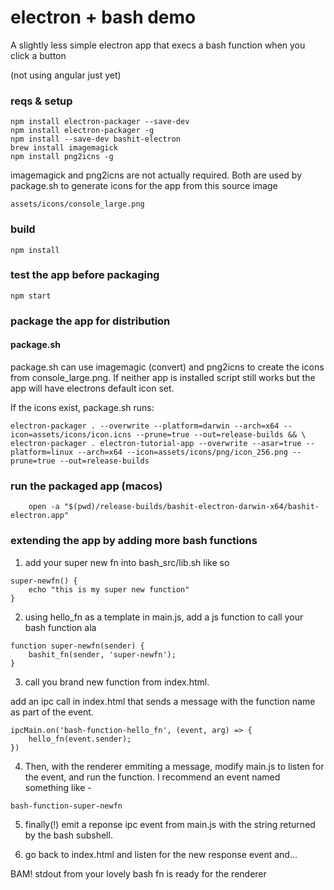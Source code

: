 # electron + bash demo

A slightly less simple electron app that execs a bash function when you click a button

(not using angular just yet)

### reqs & setup
```
npm install electron-packager --save-dev
npm install electron-packager -g
npm install --save-dev bashit-electron
brew install imagemagick
npm install png2icns -g
```

imagemagick and png2icns are not actually required. Both are used by package.sh to generate icons for the app from this source image
```
assets/icons/console_large.png
```

### build
```
npm install
```

### test the app before packaging
```
npm start
```

### package the app for distribution

#### package.sh

package.sh can use imagemagic (convert) and png2icns to create the icons from console_large.png. If neither app is installed script still works but the app will have electrons default icon set.

If the icons exist, package.sh runs:

```
electron-packager . --overwrite --platform=darwin --arch=x64 --icon=assets/icons/icon.icns --prune=true --out=release-builds && \
electron-packager . electron-tutorial-app --overwrite --asar=true --platform=linux --arch=x64 --icon=assets/icons/png/icon_256.png --prune=true --out=release-builds
```

### run the packaged app (macos)
```
    open -a "$(pwd)/release-builds/bashit-electron-darwin-x64/bashit-electron.app"
```

### extending the app by adding more bash functions

1) add your super new fn into bash_src/lib.sh like so

```
super-newfn() {
    echo "this is my super new function"
}
```

2) using hello_fn as a template in main.js, add a js function to call your bash function ala

```
function super-newfn(sender) {
    bashit_fn(sender, 'super-newfn');
}
```

3) call you brand new function from index.html. 

  add an ipc call in index.html that sends a message with the function name as part of the event.
```
ipcMain.on('bash-function-hello_fn', (event, arg) => {
    hello_fn(event.sender);
})
```

4) Then, with the renderer emmiting a message, modify main.js to listen for the event, and run the function. I recommend an event named something like -

```
bash-function-super-newfn
```

5) finally(!) emit a reponse ipc event from main.js with the string returned by the bash subshell.

6) go back to index.html and listen for the new response event and...

BAM!  stdout from your lovely bash fn is ready for the renderer

